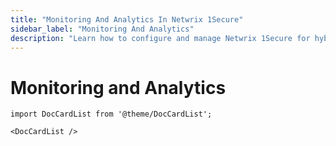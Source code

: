 ```yaml
---
title: "Monitoring And Analytics In Netwrix 1Secure"
sidebar_label: "Monitoring And Analytics"
description: "Learn how to configure and manage Netwrix 1Secure for hybrid security. This guide covers setup, monitoring, and analytics to help secure cloud and on prem data"
---
```


# Monitoring and Analytics

```mdx-code-block
import DocCardList from '@theme/DocCardList';

<DocCardList />
```
